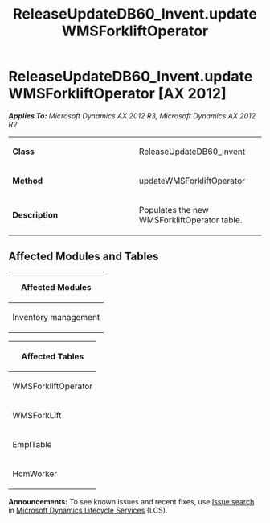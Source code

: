 ﻿---
title: ReleaseUpdateDB60_Invent.updateWMSForkliftOperator
TOCTitle: ReleaseUpdateDB60_Invent.updateWMSForkliftOperator
ms:assetid: d1a33af0-4654-661e-608f-e42ede34daa8
ms:mtpsurl: https://msdn.microsoft.com/en-us/library/JJ686937(v=AX.60)
ms:contentKeyID: 49711387
ms.date: 05/18/2015
mtps_version: v=AX.60
---

# ReleaseUpdateDB60\_Invent.updateWMSForkliftOperator [AX 2012]


_**Applies To:** Microsoft Dynamics AX 2012 R3, Microsoft Dynamics AX 2012 R2_

<table>
<colgroup>
<col style="width: 50%" />
<col style="width: 50%" />
</colgroup>
<tbody>
<tr class="odd">
<td><p><strong>Class</strong></p></td>
<td><p>ReleaseUpdateDB60_Invent</p></td>
</tr>
<tr class="even">
<td><p><strong>Method</strong></p></td>
<td><p>updateWMSForkliftOperator</p></td>
</tr>
<tr class="odd">
<td><p><strong>Description</strong></p></td>
<td><p>Populates the new WMSForkliftOperator table.</p></td>
</tr>
</tbody>
</table>


## Affected Modules and Tables

<table>
<colgroup>
<col style="width: 100%" />
</colgroup>
<thead>
<tr class="header">
<th><p>Affected Modules</p></th>
</tr>
</thead>
<tbody>
<tr class="odd">
<td><p>Inventory management</p></td>
</tr>
</tbody>
</table>


<table>
<colgroup>
<col style="width: 100%" />
</colgroup>
<thead>
<tr class="header">
<th><p>Affected Tables</p></th>
</tr>
</thead>
<tbody>
<tr class="odd">
<td><p>WMSForkliftOperator</p></td>
</tr>
<tr class="even">
<td><p>WMSForkLift</p></td>
</tr>
<tr class="odd">
<td><p>EmplTable</p></td>
</tr>
<tr class="even">
<td><p>HcmWorker</p></td>
</tr>
</tbody>
</table>

  
**Announcements:** To see known issues and recent fixes, use [Issue search](http://go.microsoft.com/fwlink/?linkid=389258) in [Microsoft Dynamics Lifecycle Services](http://go.microsoft.com/fwlink/?linkid=306505) (LCS).


